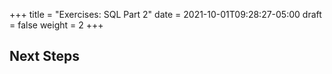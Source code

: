 +++
title = "Exercises: SQL Part 2"
date = 2021-10-01T09:28:27-05:00
draft = false
weight = 2
+++

## Next Steps
